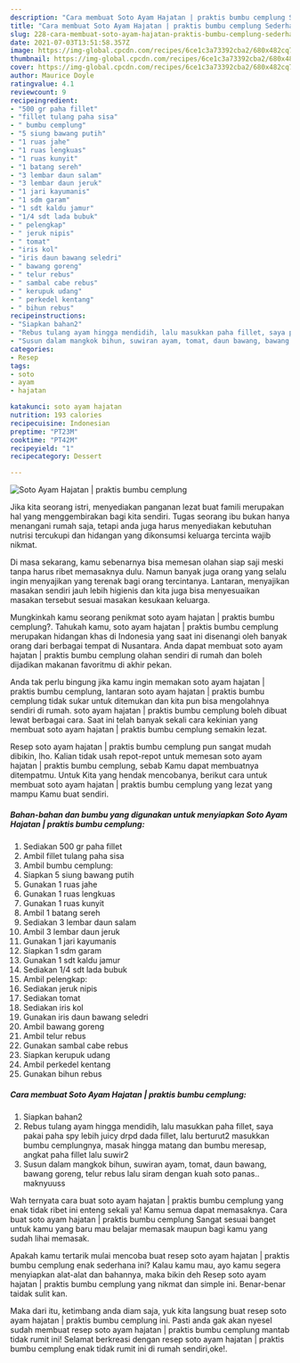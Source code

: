 ```yaml
---
description: "Cara membuat Soto Ayam Hajatan | praktis bumbu cemplung Sederhana Untuk Jualan"
title: "Cara membuat Soto Ayam Hajatan | praktis bumbu cemplung Sederhana Untuk Jualan"
slug: 228-cara-membuat-soto-ayam-hajatan-praktis-bumbu-cemplung-sederhana-untuk-jualan
date: 2021-07-03T13:51:58.357Z
image: https://img-global.cpcdn.com/recipes/6ce1c3a73392cba2/680x482cq70/soto-ayam-hajatan-praktis-bumbu-cemplung-foto-resep-utama.jpg
thumbnail: https://img-global.cpcdn.com/recipes/6ce1c3a73392cba2/680x482cq70/soto-ayam-hajatan-praktis-bumbu-cemplung-foto-resep-utama.jpg
cover: https://img-global.cpcdn.com/recipes/6ce1c3a73392cba2/680x482cq70/soto-ayam-hajatan-praktis-bumbu-cemplung-foto-resep-utama.jpg
author: Maurice Doyle
ratingvalue: 4.1
reviewcount: 9
recipeingredient:
- "500 gr paha fillet"
- "fillet tulang paha sisa"
- " bumbu cemplung"
- "5 siung bawang putih"
- "1 ruas jahe"
- "1 ruas lengkuas"
- "1 ruas kunyit"
- "1 batang sereh"
- "3 lembar daun salam"
- "3 lembar daun jeruk"
- "1 jari kayumanis"
- "1 sdm garam"
- "1 sdt kaldu jamur"
- "1/4 sdt lada bubuk"
- " pelengkap"
- " jeruk nipis"
- " tomat"
- "iris kol"
- "iris daun bawang seledri"
- " bawang goreng"
- " telur rebus"
- " sambal cabe rebus"
- " kerupuk udang"
- " perkedel kentang"
- " bihun rebus"
recipeinstructions:
- "Siapkan bahan2"
- "Rebus tulang ayam hingga mendidih, lalu masukkan paha fillet, saya pakai paha spy lebih juicy drpd dada fillet, lalu berturut2 masukkan bumbu cemplungnya, masak hingga matang dan bumbu meresap, angkat paha fillet lalu suwir2"
- "Susun dalam mangkok bihun, suwiran ayam, tomat, daun bawang, bawang goreng, telur rebus lalu siram dengan kuah soto panas.. maknyuuss"
categories:
- Resep
tags:
- soto
- ayam
- hajatan

katakunci: soto ayam hajatan 
nutrition: 193 calories
recipecuisine: Indonesian
preptime: "PT23M"
cooktime: "PT42M"
recipeyield: "1"
recipecategory: Dessert

---
```



![Soto Ayam Hajatan | praktis bumbu cemplung](https://img-global.cpcdn.com/recipes/6ce1c3a73392cba2/680x482cq70/soto-ayam-hajatan-praktis-bumbu-cemplung-foto-resep-utama.jpg)

Jika kita seorang istri, menyediakan panganan lezat buat famili merupakan hal yang menggembirakan bagi kita sendiri. Tugas seorang ibu bukan hanya menangani rumah saja, tetapi anda juga harus menyediakan kebutuhan nutrisi tercukupi dan hidangan yang dikonsumsi keluarga tercinta wajib nikmat.

Di masa  sekarang, kamu sebenarnya bisa memesan olahan siap saji meski tanpa harus ribet memasaknya dulu. Namun banyak juga orang yang selalu ingin menyajikan yang terenak bagi orang tercintanya. Lantaran, menyajikan masakan sendiri jauh lebih higienis dan kita juga bisa menyesuaikan masakan tersebut sesuai masakan kesukaan keluarga. 



Mungkinkah kamu seorang penikmat soto ayam hajatan | praktis bumbu cemplung?. Tahukah kamu, soto ayam hajatan | praktis bumbu cemplung merupakan hidangan khas di Indonesia yang saat ini disenangi oleh banyak orang dari berbagai tempat di Nusantara. Anda dapat membuat soto ayam hajatan | praktis bumbu cemplung olahan sendiri di rumah dan boleh dijadikan makanan favoritmu di akhir pekan.

Anda tak perlu bingung jika kamu ingin memakan soto ayam hajatan | praktis bumbu cemplung, lantaran soto ayam hajatan | praktis bumbu cemplung tidak sukar untuk ditemukan dan kita pun bisa mengolahnya sendiri di rumah. soto ayam hajatan | praktis bumbu cemplung boleh dibuat lewat berbagai cara. Saat ini telah banyak sekali cara kekinian yang membuat soto ayam hajatan | praktis bumbu cemplung semakin lezat.

Resep soto ayam hajatan | praktis bumbu cemplung pun sangat mudah dibikin, lho. Kalian tidak usah repot-repot untuk memesan soto ayam hajatan | praktis bumbu cemplung, sebab Kamu dapat membuatnya ditempatmu. Untuk Kita yang hendak mencobanya, berikut cara untuk membuat soto ayam hajatan | praktis bumbu cemplung yang lezat yang mampu Kamu buat sendiri.

<!--inarticleads1-->

##### Bahan-bahan dan bumbu yang digunakan untuk menyiapkan Soto Ayam Hajatan | praktis bumbu cemplung:

1. Sediakan 500 gr paha fillet
1. Ambil fillet tulang paha sisa
1. Ambil  bumbu cemplung:
1. Siapkan 5 siung bawang putih
1. Gunakan 1 ruas jahe
1. Gunakan 1 ruas lengkuas
1. Gunakan 1 ruas kunyit
1. Ambil 1 batang sereh
1. Sediakan 3 lembar daun salam
1. Ambil 3 lembar daun jeruk
1. Gunakan 1 jari kayumanis
1. Siapkan 1 sdm garam
1. Gunakan 1 sdt kaldu jamur
1. Sediakan 1/4 sdt lada bubuk
1. Ambil  pelengkap:
1. Sediakan  jeruk nipis
1. Sediakan  tomat
1. Sediakan iris kol
1. Gunakan iris daun bawang seledri
1. Ambil  bawang goreng
1. Ambil  telur rebus
1. Gunakan  sambal cabe rebus
1. Siapkan  kerupuk udang
1. Ambil  perkedel kentang
1. Gunakan  bihun rebus




<!--inarticleads2-->

##### Cara membuat Soto Ayam Hajatan | praktis bumbu cemplung:

1. Siapkan bahan2
1. Rebus tulang ayam hingga mendidih, lalu masukkan paha fillet, saya pakai paha spy lebih juicy drpd dada fillet, lalu berturut2 masukkan bumbu cemplungnya, masak hingga matang dan bumbu meresap, angkat paha fillet lalu suwir2
1. Susun dalam mangkok bihun, suwiran ayam, tomat, daun bawang, bawang goreng, telur rebus lalu siram dengan kuah soto panas.. maknyuuss




Wah ternyata cara buat soto ayam hajatan | praktis bumbu cemplung yang enak tidak ribet ini enteng sekali ya! Kamu semua dapat memasaknya. Cara buat soto ayam hajatan | praktis bumbu cemplung Sangat sesuai banget untuk kamu yang baru mau belajar memasak maupun bagi kamu yang sudah lihai memasak.

Apakah kamu tertarik mulai mencoba buat resep soto ayam hajatan | praktis bumbu cemplung enak sederhana ini? Kalau kamu mau, ayo kamu segera menyiapkan alat-alat dan bahannya, maka bikin deh Resep soto ayam hajatan | praktis bumbu cemplung yang nikmat dan simple ini. Benar-benar taidak sulit kan. 

Maka dari itu, ketimbang anda diam saja, yuk kita langsung buat resep soto ayam hajatan | praktis bumbu cemplung ini. Pasti anda gak akan nyesel sudah membuat resep soto ayam hajatan | praktis bumbu cemplung mantab tidak rumit ini! Selamat berkreasi dengan resep soto ayam hajatan | praktis bumbu cemplung enak tidak rumit ini di rumah sendiri,oke!.

